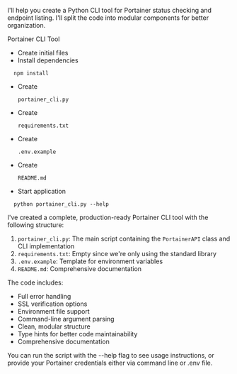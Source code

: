 I'll help you create a Python CLI tool for Portainer status checking and endpoint listing. I'll split the code into modular components for better organization.

Portainer CLI Tool

* Create initial files
* Install dependencies

```
  npm install
```

* Create

  `portainer_cli.py`

* Create

  `requirements.txt`

* Create

  `.env.example`

* Create

  `README.md`

* Start application

```
  python portainer_cli.py --help
```

I've created a complete, production-ready Portainer CLI tool with the following structure:

1. `portainer_cli.py`: The main script containing the `PortainerAPI` class and CLI implementation
2. `requirements.txt`: Empty since we're only using the standard library
3. `.env.example`: Template for environment variables
4. `README.md`: Comprehensive documentation

The code includes:

* Full error handling
* SSL verification options
* Environment file support
* Command-line argument parsing
* Clean, modular structure
* Type hints for better code maintainability
* Comprehensive documentation

You can run the script with the --help flag to see usage instructions, or provide your Portainer credentials either via command line or .env file.
